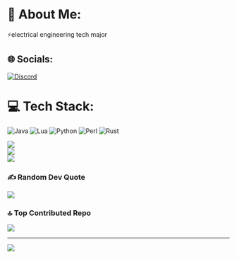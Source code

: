 # 💫 About Me:
⚡electrical engineering tech major<br>


## 🌐 Socials:
[![Discord](https://img.shields.io/badge/Discord-%237289DA.svg?logo=discord&logoColor=white)](https://discord.com/users/477334716324904973) 

# 💻 Tech Stack:
![Java](https://img.shields.io/badge/java-%23ED8B00.svg?style=for-the-badge&logo=openjdk&logoColor=white) ![Lua](https://img.shields.io/badge/lua-%232C2D72.svg?style=for-the-badge&logo=lua&logoColor=white) ![Python](https://img.shields.io/badge/python-3670A0?style=for-the-badge&logo=python&logoColor=ffdd54) ![Perl](https://img.shields.io/badge/perl-%2339457E.svg?style=for-the-badge&logo=perl&logoColor=white) ![Rust](https://img.shields.io/badge/rust-%23000000.svg?style=for-the-badge&logo=rust&logoColor=white)

![](https://github-readme-stats.vercel.app/api?username=Gonzo-1&theme=dark&hide_border=false&include_all_commits=true&count_private=true)<br/>
![](https://nirzak-streak-stats.vercel.app/?user=Gonzo-1&theme=dark&hide_border=false)<br/>
![](https://github-readme-stats.vercel.app/api/top-langs/?username=Gonzo-1&theme=dark&hide_border=false&include_all_commits=true&count_private=true&layout=compact)

### ✍️ Random Dev Quote
![](https://quotes-github-readme.vercel.app/api?type=horizontal&theme=radical)

### 🔝 Top Contributed Repo
![](https://github-contributor-stats.vercel.app/api?username=Gonzo-1&limit=5&theme=dark&combine_all_yearly_contributions=true)

---
[![](https://visitcount.itsvg.in/api?id=Gonzo-1&icon=0&color=0)](https://visitcount.itsvg.in)

<!-- Proudly created with GPRM ( https://gprm.itsvg.in ) -->
